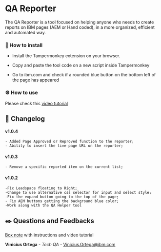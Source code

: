 # QA Reporter

The QA Reporter is a tool focused on helping anyone who needs to create reports on IBM pages (AEM or Hand coded), in a more organized, efficient and automated way.


### 🔧 How to install

* Install the Tampermonkey extension on your browser.


* Copy and paste the tool code on a new script inside Tampermonkey

* Go to ibm.com and check if a rounded blue button on the bottom left of the page has appeared

### ⚙️ How to use

Please check this [video tutorial](https://ibm.box.com/s/fy2x6xp646kshw68pegqj4ojpybmk4iz)


## 📌 Changelog
#### v1.0.4
	- Added Page Approved or Reproved function to the reporter;
 	- Ability to insert the live page URL on the reporter;
#### v1.0.3
	- Remove a specific reported item on the current list;


#### v1.0.2 

	-Fix Leadspace floating to Right;
	-Change to use alternative css selector for input and select style;
	-Fix the expand button going to the top of the page;
	- Fix AEM buttons getting the background blue color; 	
	-Work along with the QA Helper tool


## ✒️ Questions and Feedbacks

[Box note](https://ibm.ent.box.com/notes/1699372503642) with instructions and video tutorial 

**Vinicius Ortega** - *Tech QA* - Vinicius.Ortega@ibm.com
  
